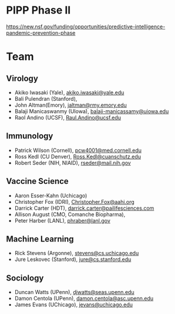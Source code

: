 # PIPP Phase II

https://new.nsf.gov/funding/opportunities/predictive-intelligence-pandemic-prevention-phase

# Team


## Virology 

* Akiko Iwasaki (Yale), akiko.iwasaki@yale.edu
* Bali Pulendran (Stanford), 
* John Altman(Emory), jaltman@rmy.emory.edu
* Balaji Manicaswanmy (UIowa), balaji-manicassamy@uiowa.edu 
* Raol Andino (UCSF), Raul.Andino@ucsf.edu 

## Immunology 

* Patrick Wilson (Cornell), pcw4001@med.cornell.edu
* Ross Kedl (CU Denver), Ross.Kedl@cuanschutz.edu
* Robert Seder (NIH, NIAID), rseder@mail.nih.gov

## Vaccine Science 

* Aaron Esser-Kahn (Uchicago)
* Christopher Fox (IDRI), Christopher.Fox@aahi.org
* Darrick Carter (HDT), darrick.carter@pailifesciences.com
* Allison August (CMO, Comanche Biopharma), 
* Peter Harber (LANL), phraber@lanl.gov 

## Machine Learning

* Rick Stevens (Argonne), stevens@cs.uchicago.edu 
* Jure Leskovec (Stanford), jure@cs.stanford.edu

## Sociology 

* Duncan Watts (UPenn), djwatts@seas.upenn.edu
* Damon Centola (UPenn), damon.centola@asc.upenn.edu
* James Evans (UChicago), jevans@uchicago.edu